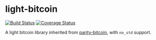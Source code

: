 # light-bitcoin

[![Build Status](https://img.shields.io/circleci/project/github/koushiro/light-bitcoin/master.svg)](https://circleci.com/gh/koushiro/light-bitcoin/tree/master)
[![Coverage Status](https://img.shields.io/codecov/c/github/koushiro/light-bitcoin/master.svg)](https://codecov.io/gh/koushiro/light-bitcoin/branch/master)

A light bitcoin library inherited from [parity-bitcoin](https://github.com/paritytech/parity-bitcoin), with `no_std` support.

